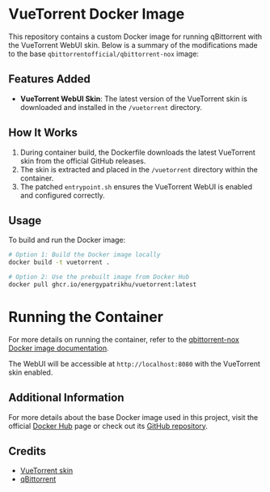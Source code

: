 # VueTorrent Docker Image

This repository contains a custom Docker image for running qBittorrent with the VueTorrent WebUI skin. Below is a summary of the modifications made to the base `qbittorrentofficial/qbittorrent-nox` image:

## Features Added

- **VueTorrent WebUI Skin**: The latest version of the VueTorrent skin is downloaded and installed in the `/vuetorrent` directory.

## How It Works

1. During container build, the Dockerfile downloads the latest VueTorrent skin from the official GitHub releases.
2. The skin is extracted and placed in the `/vuetorrent` directory within the container.
3. The patched `entrypoint.sh` ensures the VueTorrent WebUI is enabled and configured correctly.

## Usage

To build and run the Docker image:

```bash
# Option 1: Build the Docker image locally
docker build -t vuetorrent .

# Option 2: Use the prebuilt image from Docker Hub
docker pull ghcr.io/energypatrikhu/vuetorrent:latest
```

# Running the Container
For more details on running the container, refer to the [qbittorrent-nox Docker image documentation](https://hub.docker.com/r/qbittorrentofficial/qbittorrent-nox).


The WebUI will be accessible at `http://localhost:8080` with the VueTorrent skin enabled.
## Additional Information

For more details about the base Docker image used in this project, visit the official [Docker Hub](https://hub.docker.com/r/qbittorrentofficial/qbittorrent-nox) page or check out its [GitHub repository](https://github.com/qbittorrent/docker-qbittorrent-nox).

## Credits
- [VueTorrent skin](https://github.com/VueTorrent/VueTorrent)
- [qBittorrent](https://www.qbittorrent.org/)
